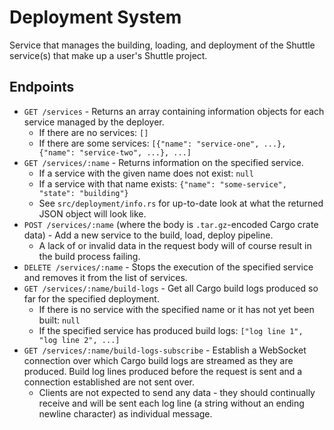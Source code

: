 # Deployment System

Service that manages the building, loading, and deployment of the Shuttle service(s) that make up a user's Shuttle project.

## Endpoints

* `GET /services` - Returns an array containing information objects for each service managed by the deployer.
  * If there are no services: `[]`
  * If there are some services: `[{"name": "service-one", ...}, {"name": "service-two", ...}, ...]`
* `GET /services/:name` - Returns information on the specified service.
  * If a service with the given name does not exist: `null`
  * If a service with that name exists: `{"name": "some-service", "state": "building"}`
  * See `src/deployment/info.rs` for up-to-date look at what the returned JSON object will look like.
* `POST /services/:name` (where the body is `.tar.gz`-encoded Cargo crate data) - Add a new service to the build, load, deploy pipeline.
  * A lack of or invalid data in the request body will of course result in the build process failing.
* `DELETE /services/:name` - Stops the execution of the specified service and removes it from the list of services.
* `GET /services/:name/build-logs` - Get all Cargo build logs produced so far for the specified deployment.
  * If there is no service with the specified name or it has not yet been built: `null`
  * If the specified service has produced build logs: `["log line 1", "log line 2", ...]`
* `GET /services/:name/build-logs-subscribe` - Establish a WebSocket connection over which Cargo build logs are streamed as they are produced. Build log lines produced before the request is sent and a connection established are not sent over.
  * Clients are not expected to send any data - they should continually receive and will be sent each log line (a string without an ending newline character) as individual message.
